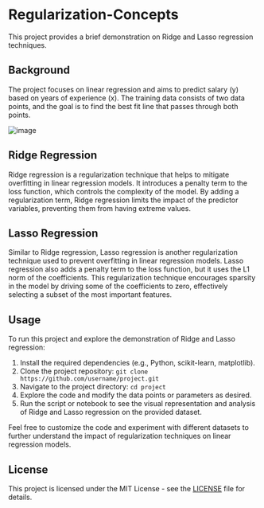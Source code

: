 # Regularization-Concepts

This project provides a brief demonstration on Ridge and Lasso regression techniques.

## Background

The project focuses on linear regression and aims to predict salary (y) based on years of experience (x). The training data consists of two data points, and the goal is to find the best fit line that passes through both points.

![image](https://github.com/Saswato/Regularization-Concepts/assets/67147010/3b1904af-7d8f-4c8e-afd7-9e9217160aef)


## Ridge Regression

Ridge regression is a regularization technique that helps to mitigate overfitting in linear regression models. It introduces a penalty term to the loss function, which controls the complexity of the model. By adding a regularization term, Ridge regression limits the impact of the predictor variables, preventing them from having extreme values.

## Lasso Regression

Similar to Ridge regression, Lasso regression is another regularization technique used to prevent overfitting in linear regression models. Lasso regression also adds a penalty term to the loss function, but it uses the L1 norm of the coefficients. This regularization technique encourages sparsity in the model by driving some of the coefficients to zero, effectively selecting a subset of the most important features.

## Usage

To run this project and explore the demonstration of Ridge and Lasso regression:

1. Install the required dependencies (e.g., Python, scikit-learn, matplotlib).
2. Clone the project repository: `git clone https://github.com/username/project.git`
3. Navigate to the project directory: `cd project`
4. Explore the code and modify the data points or parameters as desired.
5. Run the script or notebook to see the visual representation and analysis of Ridge and Lasso regression on the provided dataset.

Feel free to customize the code and experiment with different datasets to further understand the impact of regularization techniques on linear regression models.

## License

This project is licensed under the MIT License - see the [LICENSE](LICENSE) file for details.
